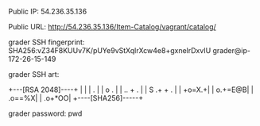 Public IP: 54.236.35.136

Public URL: http://54.236.35.136/Item-Catalog/vagrant/catalog/

grader SSH fingerprint: SHA256:vZ34F8KUUv7K/pUYe9vStXqlrXcw4e8+gxnelrDxvIU grader@ip-172-26-15-149

grader SSH art:

+---[RSA 2048]----+
|                 |
|            .    |
|           o .   |
|         .. + .  |
|        S .+ + . |
|           +o=X.+|
|          o.+=E@B|
|           .o==%X|
|           .o+*OO|
+----[SHA256]-----+

grader password: pwd

